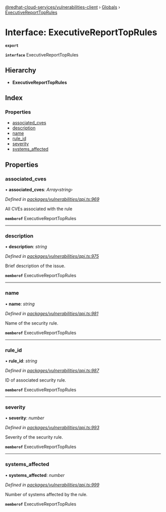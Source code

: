 [@redhat-cloud-services/vulnerabilities-client](../README.md) › [Globals](../globals.md) › [ExecutiveReportTopRules](executivereporttoprules.md)

# Interface: ExecutiveReportTopRules

**`export`** 

**`interface`** ExecutiveReportTopRules

## Hierarchy

* **ExecutiveReportTopRules**

## Index

### Properties

* [associated_cves](executivereporttoprules.md#associated_cves)
* [description](executivereporttoprules.md#description)
* [name](executivereporttoprules.md#name)
* [rule_id](executivereporttoprules.md#rule_id)
* [severity](executivereporttoprules.md#severity)
* [systems_affected](executivereporttoprules.md#systems_affected)

## Properties

###  associated_cves

• **associated_cves**: *Array‹string›*

*Defined in [packages/vulnerabilities/api.ts:969](https://github.com/RedHatInsights/javascript-clients/blob/master/packages/vulnerabilities/api.ts#L969)*

All CVEs associated with the rule

**`memberof`** ExecutiveReportTopRules

___

###  description

• **description**: *string*

*Defined in [packages/vulnerabilities/api.ts:975](https://github.com/RedHatInsights/javascript-clients/blob/master/packages/vulnerabilities/api.ts#L975)*

Brief description of the issue.

**`memberof`** ExecutiveReportTopRules

___

###  name

• **name**: *string*

*Defined in [packages/vulnerabilities/api.ts:981](https://github.com/RedHatInsights/javascript-clients/blob/master/packages/vulnerabilities/api.ts#L981)*

Name of the security rule.

**`memberof`** ExecutiveReportTopRules

___

###  rule_id

• **rule_id**: *string*

*Defined in [packages/vulnerabilities/api.ts:987](https://github.com/RedHatInsights/javascript-clients/blob/master/packages/vulnerabilities/api.ts#L987)*

ID of associated security rule.

**`memberof`** ExecutiveReportTopRules

___

###  severity

• **severity**: *number*

*Defined in [packages/vulnerabilities/api.ts:993](https://github.com/RedHatInsights/javascript-clients/blob/master/packages/vulnerabilities/api.ts#L993)*

Severity of the security rule.

**`memberof`** ExecutiveReportTopRules

___

###  systems_affected

• **systems_affected**: *number*

*Defined in [packages/vulnerabilities/api.ts:999](https://github.com/RedHatInsights/javascript-clients/blob/master/packages/vulnerabilities/api.ts#L999)*

Number of systems affected by the rule.

**`memberof`** ExecutiveReportTopRules
